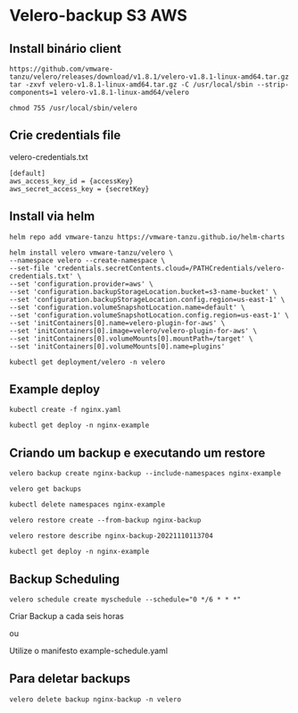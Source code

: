 # Velero-backup S3 AWS

## Install binário client

```
https://github.com/vmware-tanzu/velero/releases/download/v1.8.1/velero-v1.8.1-linux-amd64.tar.gz tar -zxvf velero-v1.8.1-linux-amd64.tar.gz -C /usr/local/sbin --strip-components=1 velero-v1.8.1-linux-amd64/velero
```
```
chmod 755 /usr/local/sbin/velero
```

## Crie credentials file

velero-credentials.txt
```
[default]
aws_access_key_id = {accessKey}
aws_secret_access_key = {secretKey}
```

## Install via helm
```
helm repo add vmware-tanzu https://vmware-tanzu.github.io/helm-charts
```
```
helm install velero vmware-tanzu/velero \
--namespace velero --create-namespace \
--set-file 'credentials.secretContents.cloud=/PATHCredentials/velero-credentials.txt' \
--set 'configuration.provider=aws' \
--set 'configuration.backupStorageLocation.bucket=s3-name-bucket' \
--set 'configuration.backupStorageLocation.config.region=us-east-1' \
--set 'configuration.volumeSnapshotLocation.name=default' \
--set 'configuration.volumeSnapshotLocation.config.region=us-east-1' \
--set 'initContainers[0].name=velero-plugin-for-aws' \
--set 'initContainers[0].image=velero/velero-plugin-for-aws' \
--set 'initContainers[0].volumeMounts[0].mountPath=/target' \
--set 'initContainers[0].volumeMounts[0].name=plugins'
```
```
kubectl get deployment/velero -n velero
```
## Example deploy
```
kubectl create -f nginx.yaml
```
```
kubectl get deploy -n nginx-example
```
## Criando um backup e executando um restore 
```
velero backup create nginx-backup --include-namespaces nginx-example
```
```
velero get backups
```
```
kubectl delete namespaces nginx-example
```
```
velero restore create --from-backup nginx-backup
```
```
velero restore describe nginx-backup-20221110113704
```
```
kubectl get deploy -n nginx-example
```
## Backup Scheduling

```
velero schedule create myschedule --schedule="0 */6 * * *"
```
Criar Backup a cada seis horas

ou

Utilize o manifesto example-schedule.yaml

## Para deletar backups 
```
velero delete backup nginx-backup -n velero
```
